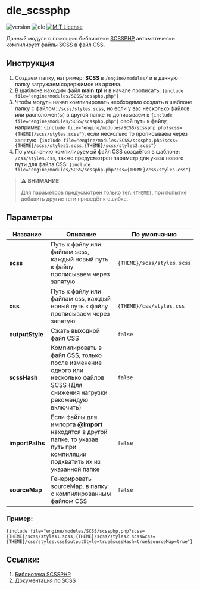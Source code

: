 # dle_scssphp
![version](https://img.shields.io/badge/version-1.0.2-orange "Version")
![dle](https://img.shields.io/badge/DLE-15%3C-green "DLE")
[![MIT License](https://img.shields.io/badge/license-MIT-blue "MIT License")](https://github.com/Element1493/dle_scssphp/blob/main/LICENSE)

Данный модуль c помощью библиотеки [SCSSPHP](https://github.com/leafo/scssphp/) автоматически компилирует файлы SCSS в файл CSS.

## Инструкция
1. Создаем папку, например: **SCSS** в `/engine/modules/` и в данную папку загружаем содержимое из архива.
2. В шаблоне находим файл **main.tpl** и в начале прописать: `{include file="engine/modules/SCSS/scssphp.php"}`
3. Чтобы модуль начал компилировать необходимо создать в шаблоне папку с файлом: `/scss/styles.scss`, но если у вас несколько файлов или расположен(ы) в другой папке то дописываем в `{include file="engine/modules/SCSS/scssphp.php"}` свой путь к файлу, например: `{include file="engine/modules/SCSS/scssphp.php?scss={THEME}/scss/styles.scss"}`, если несколько то прописываем через запятую: `{include file="engine/modules/SCSS/scssphp.php?scss={THEME}/scss/styles1.scss,{THEME}/scss/styles2.scss"}`
4. По умолчанию компилируемый файл CSS создаётся в шаблоне: `/css/styles.css`, также предусмотрен параметр для указа нового пути для файла CSS: `{include file="engine/modules/SCSS/scssphp.php?css={THEME}/css/styles.css"}`
> :warning: **ВНИМАНИЕ:**
> 
> Для параметров предусмотрен только тег: `{THEME}`, при попытке добавить другие теги приведёт к ошибке.

## Параметры
|Название|Описание|По умолчанию|
|-|-|-|
|**scss**|Путь к файлу или файлам scss, каждый новый путь к файлу прописываем через запятую|`{THEME}/scss/styles.scss`|
|**css**|Путь к файлу или файлам css, каждый новый путь к файлу прописываем через запятую|`{THEME}/css/styles.css`|
|**outputStyle**|Сжать выходной файл CSS|`false`|
|**scssHash**|Компилировать в файл CSS, только после изменение одного или несколько файлов SCSS (Для снижения нагрузки рекомендую включить)|`false`|
|**importPaths**|Если файлы для импорта **@import** находятся в другой папке, то указав путь при компиляции подхватить их из указанной папке|`false`|
|**sourceMap**|Генерировать  sourceMap, в папку с компилированным файлом CSS|`false`|

### Пример:
`{include file="engine/modules/SCSS/scssphp.php?scss={THEME}/scss/styles1.scss,{THEME}/scss/styles2.scss&css={THEME}/css/styles.css&outputStyle=true&scssHash=true&sourceMap=true"}`

## Ссылки:
1. [Библиотека SCSSPHP](https://github.com/leafo/scssphp/)
2. [Документация по SCSS](https://sass-lang.com/documentation)
